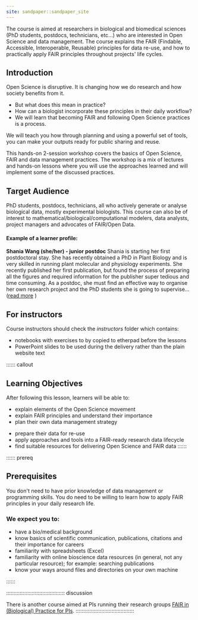 ```yaml
---
site: sandpaper::sandpaper_site
---
```


The course is aimed at researchers in biological and biomedical sciences (PhD students, postdocs, technicians, etc...) who are interested in Open Science and data management.
The course explains the FAIR (Findable, Accessible, Interoperable, Reusable) principles for data re-use, and how to practically apply FAIR principles throughout projects' life cycles. 

## Introduction

Open Science is disruptive. It is changing how we do research and how society benefits from it.
 * But what does this mean in practice?
 * How can a biologist incorporate these principles in their daily workflow?
 * We will learn that becoming FAIR and following Open Science practices is a process.

We will teach you how through planning and using a powerful set of tools, you can make your outputs ready for public sharing and reuse. 

This hands-on 2-session workshop covers the basics of Open Science, FAIR and data management practices. 
The workshop is a mix of lectures
and hands-on lessons where you will use the approaches learned and will implement some of the discussed practices. 

## Target Audience

PhD students, postdocs, technicians, all who actively generate or analyse biological data, mostly experimental biologists. 
This course can also be of interest to mathematical/biological/computational modelers, data analysts, project managers and advocates of FAIR/Open Data.

#### Example of a learner profile:

**Shania Wang (she/her) - junior postdoc**
Shania is starting her first postdoctoral stay. She has recently obtained a PhD in Plant Biology and is very skilled in running plant molecular and physiology experiments. She recently published her first publication, but found the process of preparing all the figures and required information for the publisher super tedious and time consuming. As a postdoc, she must find an effective way to organise her own research project and the PhD students she is going to supervise...([read more](./profiles) ) 
  
## For instructors

Course instructors should check the *instructors* folder which contains:
* notebooks with exercises to by copied to etherpad before the lessons
* PowerPoint slides to be used during the delivery rather than the plain website text

:::::: callout
## Learning Objectives

 After following this lesson, learners will be able to:

 * explain elements of the Open Science movement
 * explain FAIR principles and understand their importance 
 * plan their own data management strategy
 - prepare their data for re-use
 - apply approaches and tools into a FAIR-ready research data lifecycle
 - find suitable resources for delivering Open Science and FAIR data
:::::: 



:::::: prereq
 ## Prerequisites

 You don't need to have prior knowledge of data management or programming skills.
 You do need to be willing to learn how to apply FAIR principles in your daily research life.
 
 ### We expect you to:
 * have a bio/medical background
 * know basics of scientific communication, publications, citations and their importance for careers
 * familiarity with spreadsheets (Excel)
 * familiarity with online bioscience data resources (in general, not any particular resource); for example: searching publications
 * know your ways around files and directories on your own machine 
 
:::::: 
  
::::::::::::::::::::::::::::::::::::::: discussion

There is another course aimed at PIs running their research groups 
[FAIR in (Biological) Practice for PIs](https://carpentries-incubator.github.io/fair-for-leaders/). 
::::::::::::::::::::::::::::::::::::::: 
  

[workbench]: https://carpentries.github.io/sandpaper-docs

